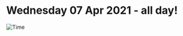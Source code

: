 # Wednesday 07 Apr 2021 - all day!
![Time](https://github.com/rich-ctm/today/workflows/Time/badge.svg)
